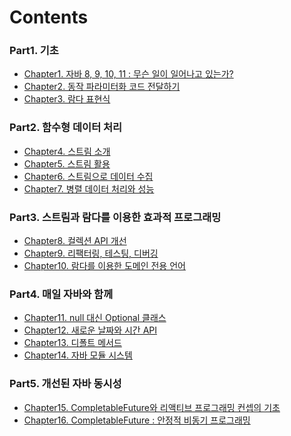 # Contents

### Part1. 기초
- [Chapter1. 자바 8, 9, 10, 11 : 무슨 일이 일어나고 있는가?]()
- [Chapter2. 동작 파라미터화 코드 전달하기]()
- [Chapter3. 람다 표현식](https://github.com/banjjoknim/TIL/blob/master/Modern-Java-In-Action/src/Part1/Chapter3/Chapter3.md)

### Part2. 함수형 데이터 처리
- [Chapter4. 스트림 소개](https://github.com/banjjoknim/TIL/blob/master/Modern-Java-In-Action/src/Chapter4/Chapter4.md)
- [Chapter5. 스트림 활용](https://github.com/banjjoknim/TIL/blob/master/Modern-Java-In-Action/src/Chapter5/Chapter5.md)
- [Chapter6. 스트림으로 데이터 수집](https://github.com/banjjoknim/TIL/blob/master/Modern-Java-In-Action/src/Chapter6/Chapter6.md)
- [Chapter7. 병렬 데이터 처리와 성능](https://github.com/banjjoknim/TIL/blob/master/Modern-Java-In-Action/src/Chapter7/Chapter7.md)

### Part3. 스트림과 람다를 이용한 효과적 프로그래밍
- [Chapter8. 컬렉션 API 개선](https://github.com/banjjoknim/TIL/blob/master/Modern-Java-In-Action/src/Chapter8/Chapter8.md)
- [Chapter9. 리팩터링, 테스팅, 디버깅](https://github.com/banjjoknim/TIL/blob/master/Modern-Java-In-Action/src/Chapter9/Chapter9.md)
- [Chapter10. 람다를 이용한 도메인 전용 언어](https://github.com/banjjoknim/TIL/blob/master/Modern-Java-In-Action/src/Chapter10/Chapter10.md)

### Part4. 매일 자바와 함께
- [Chapter11. null 대신 Optional 클래스](https://github.com/banjjoknim/TIL/blob/master/Modern-Java-In-Action/src/Chapter11/Chapter11.md)
- [Chapter12. 새로운 날짜와 시간 API](https://github.com/banjjoknim/TIL/blob/master/Modern-Java-In-Action/src/Chapter12/Chapter12.md)
- [Chapter13. 디폴트 메서드](https://github.com/banjjoknim/TIL/blob/master/Modern-Java-In-Action/src/Chapter13/Chapter13.md)
- [Chapter14. 자바 모듈 시스템](https://github.com/banjjoknim/TIL/blob/master/Modern-Java-In-Action/src/Chapter14/Chapter14.md)

### Part5. 개선된 자바 동시성
- [Chapter15. CompletableFuture와 리액티브 프로그래밍 컨셉의 기초](https://github.com/banjjoknim/TIL/blob/master/Modern-Java-In-Action/src/Chapter15/Chapter15.md)
- [Chapter16. CompletableFuture : 안정적 비동기 프로그래밍](https://github.com/banjjoknim/TIL/blob/master/Modern-Java-In-Action/src/Chapter16/Chapter16.md)

